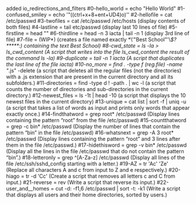 added io_redirections_and_filters
#0-hello_world = echo "Hello World"
#1-confused_smiley = echo '"((ctrl+x+8+ent+UD4)o)'\'
#2-hellofile = cat /etc/passwd 
#3-twofiles = cat /etc/passwd /etc/hosts (display contents of both files)
#4-lastline = tail etc/passwd (display last 10 lines of file)
#5-firstline = head ""
#6-thirdline = head -n 3 iacta | tail -n 1 (display 3rd line of file)
#7-file = (WIP*) (creates a file named exactly \*\\'"Best School"\'\\*$\?\*\*\*\*\*:) containing the text Best School)
#8-cwd_state = ls -la > ls_cwd_content (A script that writes into the file ls_cwd_content the result of the command ls -la)
#9-duplicate = tail -n 1 iacta (A script that duplicates the last line of the file iacta)
#10-no_more = find . -type f (reg.file) -name "*.js" -delete (a script that deletes all the regular files (not the directories) with a .js extension that are present in the current directory and all its subfolders.)
#11-directories = find -type d ! -path . | wc -l (a script that counts the number of directories and sub-directories in the current directory.)
#12-newest_files = ls -1t | head -10 (a script that displays the 10 newest files in the current directory)
#13-unique = cat list | sort -f | uniq -u (a script that takes a list of words as input and prints only words that appear exactly once.)
#14-findthatword = grep root* /etc/passwd (Display lines containing the pattern “root” from the file /etc/passwd)
#15-countthatword = grep -c bin* /etc/passwd (Display the number of lines that contain the pattern “bin” in the file /etc/passwd)
#16-whatsnext = grep -A 3 root* /etc/passwd (Display lines containing the pattern “root” and 3 lines after them in the file /etc/passwd.)
#17-hidethisword = grep -v bin* /etc/passwd (Display all the lines in the file /etc/passwd that do not contain the pattern “bin”.)
#18-letteronly = grep ^[A-Za-z] /etc/passwd (Display all lines of the file /etc/ssh/sshd_config starting with a letter.)
#19-AZ = tr 'Ac' 'Ze' (Replace all characters A and c from input to Z and e respectively.)
#20-hiago = tr -d 'Cc' (Create a script that removes all letters c and C from input.)
#21-reverse = rev (Write a script that reverse its input.)
#22-user_and__homes = cut -d: -f1,6 /etc/passwd | sort -t: -k1 (Write a script that displays all users and their home directories, sorted by users.)
